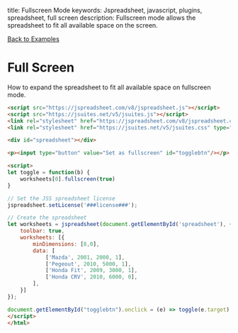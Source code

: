 title: Fullscreen Mode
keywords: Jspreadsheet, javascript, plugins, spreadsheet, full screen
description: Fullscreen mode allows the spreadsheet to fit all available space on the screen.

[Back to Examples](/docs/v8/examples)

# Full Screen

How to expand the spreadsheet to fit all available space on fullscreen mode. 

```html
<script src="https://jspreadsheet.com/v8/jspreadsheet.js"></script>
<script src="https://jsuites.net/v5/jsuites.js"></script>
<link rel="stylesheet" href="https://jspreadsheet.com/v8/jspreadsheet.css" type="text/css" />
<link rel="stylesheet" href="https://jsuites.net/v5/jsuites.css" type="text/css" />

<div id="spreadsheet"></div>

<p><input type="button" value="Set as fullscreen" id="togglebtn"/></p>

<script>
let toggle = function(b) {
    worksheets[0].fullscreen(true)
}

// Set the JSS spreadsheet license
jspreadsheet.setLicense('###license###');

// Create the spreadsheet
let worksheets = jspreadsheet(document.getElementById('spreadsheet'), {
    toolbar: true,
    worksheets: [{
        minDimensions: [8,0],
        data: [
            ['Mazda', 2001, 2000, 1],
            ['Pegeout', 2010, 5000, 1],
            ['Honda Fit', 2009, 3000, 1],
            ['Honda CRV', 2010, 6000, 0],
        ],
    }]
});

document.getElementById("togglebtn").onclick = (e) => toggle(e.target)
</script>
</html>
```
 
